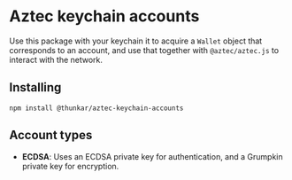 # Aztec keychain accounts

Use this package with your keychain it to acquire a `Wallet` object that corresponds to an account, and use that together with `@aztec/aztec.js` to interact with the network.

## Installing

```
npm install @thunkar/aztec-keychain-accounts
```

## Account types

- **ECDSA**: Uses an ECDSA private key for authentication, and a Grumpkin private key for encryption.